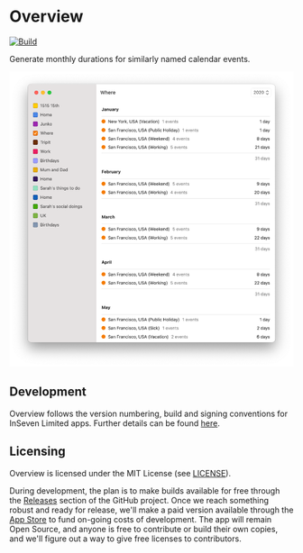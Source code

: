 # Overview

[![Build](https://github.com/jbmorley/overview/actions/workflows/build.yaml/badge.svg)](https://github.com/jbmorley/overview/actions/workflows/build.yaml)

Generate monthly durations for similarly named calendar events.

![Screenshot](screenshot.png)

## Development

Overview follows the version numbering, build and signing conventions for InSeven Limited apps. Further details can be found [here](https://github.com/inseven/build-documentation).

## Licensing

Overview is licensed under the MIT License (see [LICENSE](LICENSE)).

During development, the plan is to make builds available for free through the [Releases](https://github.com/jbmorley/overview/releases) section of the GitHub project. Once we reach something robust and ready for release, we'll make a paid version available through the [App Store](https://www.apple.com/app-store/) to fund on-going costs of development. The app will remain Open Source, and anyone is free to contribute or build their own copies, and we'll figure out a way to give free licenses to contributors.
